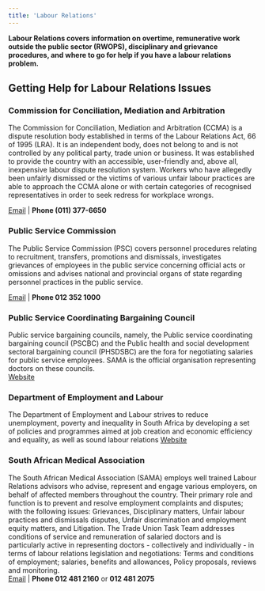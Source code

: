 ```yaml
---
title: 'Labour Relations'
---
```

**Labour Relations covers information on overtime, remunerative work outside the public sector (RWOPS), disciplinary and grievance procedures, and where to go for help if you have a labour relations problem.**

## Getting Help for Labour Relations Issues
 
### Commission for Conciliation, Mediation and Arbitration
The Commission for Conciliation, Mediation and Arbitration (CCMA) is a dispute resolution body established in terms of the Labour Relations Act, 66 of 1995 (LRA). It is an independent body, does not belong to and is not controlled by any political party, trade union or business. It was established to provide the country with an accessible, user-friendly and, above all, inexpensive labour dispute resolution system. Workers who have allegedly been unfairly dismissed or the victims of various unfair labour practices are able to approach the CCMA alone or with certain categories of recognised representatives in order to seek redress for workplace wrongs.

[Email](info@ccma.org.za) | **Phone (011) 377-6650**


### Public Service Commission
The Public Service Commission (PSC) covers personnel procedures relating to recruitment, transfers, promotions and dismissals, investigates grievances of employees in the public service concerning official acts or omissions and advises national and provincial organs of state regarding personnel practices in the public service.

[Email](info@opsc.gov.za) | **Phone 012 352 1000**

### Public Service Coordinating Bargaining Council
Public service bargaining councils, namely, the Public service coordinating bargaining council (PSCBC) and the Public health and social development sectoral bargaining council (PHSDSBC) are the fora for negotiating salaries for public service employees. SAMA is the official organisation representing doctors on these councils.  
[Website](https://pscbc.co.za/)

### Department of Employment and Labour
The Department of Employment and Labour strives to reduce unemployment, poverty and inequality in South Africa by developing a set of policies and programmes aimed at job creation and economic efficiency and equality, as well as sound labour relations
[Website](http://www.labour.gov.za/documentcenter)

### South African Medical Association
The South African Medical Association (SAMA) employs well trained Labour Relations advisors who advise, represent and engage various employers, on behalf of affected members throughout the country. Their primary role and function is to prevent and resolve employment complaints and disputes; with the following issues: Grievances, Disciplinary matters, Unfair labour practices and dismissals disputes, Unfair discrimination and employment equity matters, and Litigation.
The Trade Union Task Team addresses conditions of service and remuneration of salaried doctors and is particularly active in representing doctors - collectively and individually - in terms of labour relations legislation and negotiations: Terms and conditions of employment; salaries, benefits and allowances, Policy proposals, reviews and monitoring.  
[Email](labour@samedical.org) | **Phone 012 481 2160** or **012 481 2075**

<!--
    This is a comment and is not displayed on the website. Do not alter this text between arrows (->).
    To change the content in this file, simply retype/ copy+paste any text above, as you would in a normal text file/ word document.

    Do not change the "title:" title, or the ---. Only change the text inside '' for that section.

    The hashtag ( # ) symbols followed by a space and then text show a heading. The more #s you have, the smaller/"less important" the heading. You can add up to 6 # but we suggest max 4 #. make sure each heading is on a separate line.

    The text surrounded by double  stars ( ** ) with no spaces shows bold text. 

    Links are created with the following: [Link text that is displayed on the website](url)

    Please refer to the "HOW TO USE" or "HOW TO USE SHORT" files for more information.
 -->